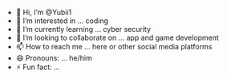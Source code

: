 - 👋 Hi, I’m @Yubii1
- 👀 I’m interested in ... coding
- 🌱 I’m currently learning ... cyber security
- 💞️ I’m looking to collaborate on ... app and game development
- 📫 How to reach me ... here or other social media platforms
- 😄 Pronouns: ... he/him
- ⚡ Fun fact: ...

<!---
Yubii1/Yubii1 is a ✨ special ✨ repository because its `README.md` (this file) appears on your GitHub profile.
You can click the Preview link to take a look at your changes.
--->
